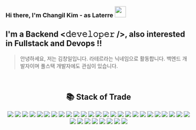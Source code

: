 ### Hi there, I'm Changil Kim - as Laterre <img src="https://raw.githubusercontent.com/MartinHeinz/MartinHeinz/master/wave.gif" width="30px">  

## I'm a Backend <𝚍𝚎𝚟𝚎𝚕𝚘𝚙𝚎𝚛 />, also interested in Fullstack and Devops !!

> 안녕하세요, 저는 김창일입니다. 라테르라는 닉네임으로 활동합니다. 백엔드 개발자이며 풀스택 개발자에도 관심이 있습니다.

<br>

<h2 align="center">📚 Stack of Trade</h2>
<p align="center">
  <img  src="https://img.shields.io/badge/java-%23ED8B00.svg?style=for-the-badge&logo=openjdk&logoColor=white">
  <img  src="https://img.shields.io/badge/kotlin-%237F52FF.svg?style=for-the-badge&logo=kotlin&logoColor=white">
  <img  src="https://img.shields.io/badge/spring-6DB33F?style=for-the-badge&logo=spring&logoColor=white">
  <img  src="https://img.shields.io/badge/springboot-6DB33F?style=for-the-badge&logo=springboot&logoColor=white">
  <img  src="https://img.shields.io/badge/Hibernate-59666C?style=for-the-badge&logo=Hibernate&logoColor=white">
  <img  src="https://img.shields.io/badge/gradle-02303A?style=for-the-badge&logo=gradle&logoColor=white">
  <img  src="https://img.shields.io/badge/-Swagger-%23Clojure?style=for-the-badge&logo=swagger&logoColor=white">
  <img src="https://img.shields.io/badge/python-3670A0?style=for-the-badge&logo=python&logoColor=ffdd54">
  <img src="https://img.shields.io/badge/php-%23777BB4.svg?style=for-the-badge&logo=php&logoColor=white">
  <img src="https://img.shields.io/badge/rust-%23000000.svg?style=for-the-badge&logo=rust&logoColor=white">
  <img  src="https://img.shields.io/badge/html5-E34F26?style=for-the-badge&logo=html5&logoColor=white">
  <img  src="https://img.shields.io/badge/css3-%231572B6.svg?style=for-the-badge&logo=css3&logoColor=white">
  <img  src="https://img.shields.io/badge/javascript-%23323330.svg?style=for-the-badge&logo=javascript&logoColor=%23F7DF1E">
  <img  src="https://img.shields.io/badge/typescript-%23007ACC.svg?style=for-the-badge&logo=typescript&logoColor=white">
  <img  src="https://img.shields.io/badge/node.js-339933?style=for-the-badge&logo=Node.js&logoColor=white">
  <img  src="https://img.shields.io/badge/react-61DAFB?style=for-the-badge&logo=react&logoColor=black">
  <img  src="https://img.shields.io/badge/Next-black?style=for-the-badge&logo=next.js&logoColor=white">
  <img  src="https://img.shields.io/badge/mysql-4479A1?style=for-the-badge&logo=mysql&logoColor=white">
  <img  src="https://img.shields.io/badge/sqlite-%2307405e.svg?style=for-the-badge&logo=sqlite&logoColor=white">
  <img  src="https://img.shields.io/badge/mariaDB-003545?style=for-the-badge&logo=mariaDB&logoColor=white">
  <img  src="https://img.shields.io/badge/postgres-%23316192.svg?style=for-the-badge&logo=postgresql&logoColor=white">
  <img  src="https://img.shields.io/badge/redis-%23DD0031.svg?style=for-the-badge&logo=redis&logoColor=white">
  <img  src="https://img.shields.io/badge/mac%20os-000000?style=for-the-badge&logo=macos&logoColor=F0F0F0">
  <img  src="https://img.shields.io/badge/linux-FCC624?style=for-the-badge&logo=linux&logoColor=black">
  <img  src="https://img.shields.io/badge/Ubuntu-E95420?style=for-the-badge&logo=ubuntu&logoColor=white">
  <img  src="https://img.shields.io/badge/AWS-%23FF9900.svg?style=for-the-badge&logo=amazon-aws&logoColor=white">
  <img  src="https://img.shields.io/badge/git-F05032?style=for-the-badge&logo=git&logoColor=white">
  <img  src="https://img.shields.io/badge/github-181717?style=for-the-badge&logo=github&logoColor=white">
  <img  src="https://img.shields.io/badge/gitlab-%23181717.svg?style=for-the-badge&logo=gitlab&logoColor=white">
  <img  src="https://img.shields.io/badge/bitbucket-%230047B3.svg?style=for-the-badge&logo=bitbucket&logoColor=white">
  <img  src="https://img.shields.io/badge/jenkins-%232C5263.svg?style=for-the-badge&logo=jenkins&logoColor=white">
  <img  src="https://img.shields.io/badge/nginx-%23009639.svg?style=for-the-badge&logo=nginx&logoColor=white">
  <img  src="https://img.shields.io/badge/docker-%230db7ed.svg?style=for-the-badge&logo=docker&logoColor=white">
</p>
